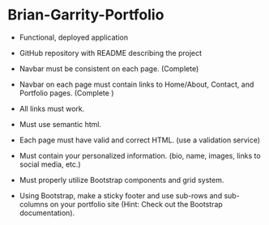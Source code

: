 # Brian-Garrity-Portfolio

- Functional, deployed application


- GitHub repository with README describing the project


- Navbar must be consistent on each page. (Complete)


- Navbar on each page must contain links to Home/About, Contact, and Portfolio pages. (Complete )


- All links must work.


- Must use semantic html.


- Each page must have valid and correct HTML. (use a validation service)


- Must contain your personalized information. (bio, name, images, links to social media, etc.)


- Must properly utilize Bootstrap components and grid system.

- Using Bootstrap, make a sticky footer and use sub-rows and sub-columns on your portfolio site (Hint: Check out the Bootstrap documentation).